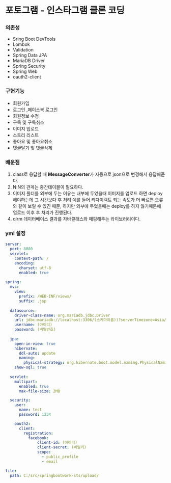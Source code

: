 # 포토그램 - 인스타그램 클론 코딩

[comment]: <> (### STS 툴에 세팅하기 - 플러그인 설정)

[comment]: <> (- https://blog.naver.com/getinthere/222322821611)

### 의존성

- Sring Boot DevTools
- Lombok
- Validation
- Spring Data JPA
- MariaDB Driver
- Spring Security
- Spring Web
- oauth2-client

### 구현기능
- 회원가입
- 로그인 ,페이스북 로그인
- 회원정보 수정
- 구독 및 구독취소
- 이미지 업로드
- 스토리 리스트
- 좋아요 및 좋아요취소
- 댓글달기 및 댓글삭제


### 배운점
1. class로 응답할 때 <b>MessageConverter</b>가 자동으로 json으로 변경해서 응답해준다.
2. N:N의 관계는 중간테이블이 필요하다.
3. 이미지 폴더를 외부에 두는 이유는 내부에 두었을때 이미지를 업로드 하면 deploy해야하는데 그 시간보다 후 처리 예를 들어 리다이렉트 되는 속도가 더 빠르면 오류와 같이 보일 수 있긴 때문, 하지만 외부에 두었을때는 deploy를 하지 않기때문에 업로드 이후 후 처리가 진행된다.
4. qlrm 데이터베이스 결과를 자바클래스와 매핑해주는 라이브러리이다.

### yml 설정

```yml
server:
  port: 8080
  servlet:
    context-path: /
    encoding:
      charset: utf-8
      enabled: true
    
spring:
  mvc:
    view:
      prefix: /WEB-INF/views/
      suffix: .jsp
      
  datasource:
    driver-class-name: org.mariadb.jdbc.Driver
    url: jdbc:mariadb://localhost:3306/(스키마이름))?serverTimezone=Asia/Seoul
    username: (아이디)
    password: (비밀번호)
    
  jpa:
    open-in-view: true
    hibernate:
      ddl-auto: update
      naming:
        physical-strategy: org.hibernate.boot.model.naming.PhysicalNamingStrategyStandardImpl
    show-sql: true
      
  servlet:
    multipart:
      enabled: true
      max-file-size: 2MB

  security:
    user:
      name: test
      password: 1234   

    oauth2:
      client:
        registration:
          facebook:
              client-id: (아이디)
              client-secret: (비밀키)
              scope:
                - public_profile
                - email

file:
  path: C:/src/springbootwork-sts/upload/
```
